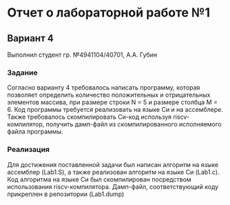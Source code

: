 # Отчет о лабораторной работе №1
## Вариант 4
Выполнил студент гр. №4941104/40701, А.А. Губин    
### Задание    
Согласно варианту 4 требовалось написать программу, которая позволяет определить количество положительных и
отрицательных элементов массива, при размере строки N = 5 и размере столбца M = 6. Код программы требуется реализовать на языке Си и на ассемблере. Также требовалось скомпилировать Си-код используя riscv-компилятор, получить дамп-файл из скомпилированного исполняемого файла программы.
### Реализация    
Для достижения поставленной задачи был написан алгоритм на языке ассемблер (Lab1.S), а также реализован алгоритм на языке Си (Lab1.c). Код алгоритма на языке Си был скомпилирован посредством использования riscv-компилятора. Дамп-файл, соответствующий коду прикреплен в репозитории (Lab1.dump)

